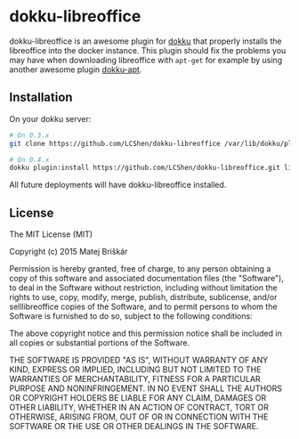 # dokku-libreoffice

dokku-libreoffice is an awesome plugin for [dokku][dokku] that properly installs the libreoffice into the docker instance.
This plugin should fix the problems you may have when downloading libreoffice with ```apt-get``` for example by using another awesome plugin [dokku-apt][dokku-apt].

## Installation

On your dokku server:
```sh
# On 0.3.x
git clone https://github.com/LCShen/dokku-libreoffice /var/lib/dokku/plugins/dokku-libreoffice

# On 0.4.x
dokku plugin:install https://github.com/LCShen/dokku-libreoffice.git libreoffice
```

All future deployments will have dokku-libreoffice installed.

## License

The MIT License (MIT)

Copyright (c) 2015 Matej Briškár

Permission is hereby granted, free of charge, to any person obtaining a copy
of this software and associated documentation files (the "Software"), to deal
in the Software without restriction, including without limitation the rights
to use, copy, modify, merge, publish, distribute, sublicense, and/or selllibreoffice
copies of the Software, and to permit persons to whom the Software is
furnished to do so, subject to the following conditions:

The above copyright notice and this permission notice shall be included in
all copies or substantial portions of the Software.

THE SOFTWARE IS PROVIDED "AS IS", WITHOUT WARRANTY OF ANY KIND, EXPRESS OR
IMPLIED, INCLUDING BUT NOT LIMITED TO THE WARRANTIES OF MERCHANTABILITY,
FITNESS FOR A PARTICULAR PURPOSE AND NONINFRINGEMENT. IN NO EVENT SHALL THE
AUTHORS OR COPYRIGHT HOLDERS BE LIABLE FOR ANY CLAIM, DAMAGES OR OTHER
LIABILITY, WHETHER IN AN ACTION OF CONTRACT, TORT OR OTHERWISE, ARISING FROM,
OUT OF OR IN CONNECTION WITH THE SOFTWARE OR THE USE OR OTHER DEALINGS IN THE
SOFTWARE.

[dokku]: https://github.com/progrium/dokku
[dokku-apt]: https://github.com/F4-Group/dokku-apt
